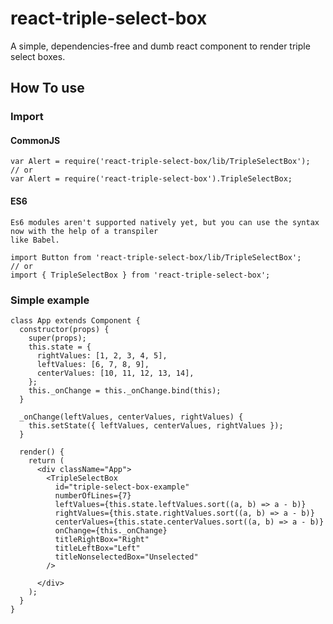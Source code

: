 # react-triple-select-box
A simple, dependencies-free and dumb react component to render triple select boxes.

## How To use

### Import

#### CommonJS
	var Alert = require('react-triple-select-box/lib/TripleSelectBox');
	// or
	var Alert = require('react-triple-select-box').TripleSelectBox;
#### ES6
	Es6 modules aren't supported natively yet, but you can use the syntax now with the help of a transpiler
	like Babel.

	import Button from 'react-triple-select-box/lib/TripleSelectBox';
	// or
	import { TripleSelectBox } from 'react-triple-select-box';

### Simple example

	class App extends Component {
	  constructor(props) {
	    super(props);
	    this.state = {
	      rightValues: [1, 2, 3, 4, 5],
	      leftValues: [6, 7, 8, 9],
	      centerValues: [10, 11, 12, 13, 14],
	    };
	    this._onChange = this._onChange.bind(this);
	  }

	  _onChange(leftValues, centerValues, rightValues) {
	    this.setState({ leftValues, centerValues, rightValues });
	  }

	  render() {
	    return (
	      <div className="App">
	        <TripleSelectBox
	          id="triple-select-box-example"
	          numberOfLines={7}
	          leftValues={this.state.leftValues.sort((a, b) => a - b)}
	          rightValues={this.state.rightValues.sort((a, b) => a - b)}
	          centerValues={this.state.centerValues.sort((a, b) => a - b)}
	          onChange={this._onChange}
	          titleRightBox="Right"
	          titleLeftBox="Left"
	          titleNonselectedBox="Unselected"
	        />

	      </div>
	    );
	  }
	}
